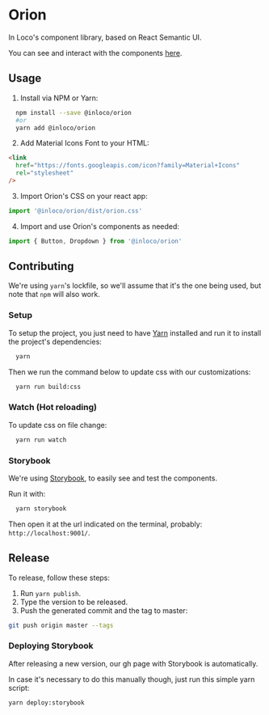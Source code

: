 # Orion

In Loco's component library, based on React Semantic UI.

You can see and interact with the components [here](https://inloco.github.io/orion).

## Usage

1. Install via NPM or Yarn:

```sh
  npm install --save @inloco/orion
  #or
  yarn add @inloco/orion
```

2. Add Material Icons Font to your HTML:

```html
<link
  href="https://fonts.googleapis.com/icon?family=Material+Icons"
  rel="stylesheet"
/>
```

3. Import Orion's CSS on your react app:

```js
import '@inloco/orion/dist/orion.css'
```

4. Import and use Orion's components as needed:

```js
import { Button, Dropdown } from '@inloco/orion'
```

## Contributing

We're using `yarn`'s lockfile, so we'll assume that it's the one being used, but note that `npm` will also work.

### Setup

To setup the project, you just need to have [Yarn](https://yarnpkg.com/en/) installed and run it to install the project's dependencies:

```sh
  yarn
```

Then we run the command below to update css with our customizations:

```sh
  yarn run build:css
```

### Watch (Hot reloading)

To update css on file change:

```sh
  yarn run watch
```

### Storybook

We're using [Storybook](https://storybook.js.org/), to easily see and test the components.

Run it with:

```sh
  yarn storybook
```

Then open it at the url indicated on the terminal, probably: `http://localhost:9001/`.

## Release

To release, follow these steps:

1. Run `yarn publish`.
2. Type the version to be released.
3. Push the generated commit and the tag to master:

```sh
git push origin master --tags
```

### Deploying Storybook

After releasing a new version, our gh page with Storybook is automatically.

In case it's necessary to do this manually though, just run this simple yarn script:

```sh
yarn deploy:storybook
```
